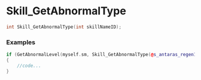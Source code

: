 # Skill_GetAbnormalType
```cpp - C++
int Skill_GetAbnormalType(int skillNameID);
```

### Examples
```cpp - C++
if (GetAbnormalLevel(myself.sm, Skill_GetAbnormalType(@s_antaras_regen1)) < 11)
{
	//code...
}
```
